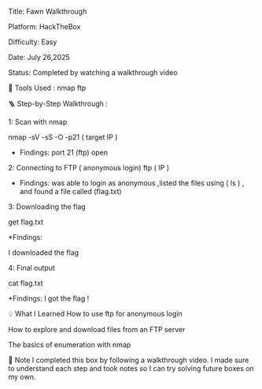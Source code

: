 Title: Fawn Walkthrough

Platform: HackTheBox

Difficulty: Easy

Date: July 26,2025

Status: Completed by watching a walkthrough video

🧰 Tools Used :
 nmap
 ftp

🪜 Step-by-Step Walkthrough :

1: Scan with nmap 

nmap -sV -sS -O -p21 ( target IP ) 

* Findings: 
port 21 (ftp) open 

2: Connecting to FTP ( anonymous login) 
ftp ( IP ) 

* Findings: 
was able to login as anonymous ,listed the files using ( ls ) , and found a file called (flag.txt) 

3: Downloading the flag 

get flag.txt

*Findings:

I downloaded the flag

4: Final output 

cat flag.txt

*Findings:
I got the flag ! 

💡 What I Learned
How to use ftp for anonymous login

How to explore and download files from an FTP server

The basics of enumeration with nmap

🧠 Note
I completed this box by following a walkthrough video.
I made sure to understand each step and took notes so I can try solving future boxes on my own.




